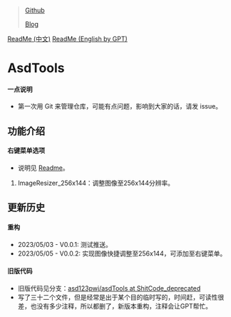 > [Github](https://github.com/asd123pwj/QuickRename)
>
> [Blog](https://mwhls.top/3944.html)

[ReadMe (中文)](Readme.md)
[ReadMe (English by GPT)](Readme_en.md)

# AsdTools

#### 一点说明

- 第一次用 Git 来管理仓库，可能有点问题，影响到大家的话，请发 issue。

## 功能介绍

#### 右键菜单选项

- 说明见 [Readme](Tools2ContextMenu\Readme.md)。

1. ImageResizer_256x144：调整图像至256x144分辨率。

## 更新历史

#### 重构

- 2023/05/03 - V0.0.1: 测试推送。
- 2023/05/05 - V0.0.2: 实现图像快捷调整至256x144，可添加至右键菜单。

#### 旧版代码

- 旧版代码见分支：[asd123pwj/asdTools at ShitCode_deprecated](https://github.com/asd123pwj/asdTools/tree/ShitCode_deprecated)
- 写了三十二个文件，但是经常是出于某个目的临时写的，时间赶，可读性很差，也没有多少注释，所以都删了，新版本重构，注释会让GPT帮忙。
